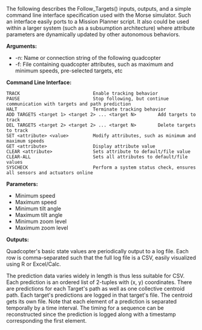 The following describes the Follow_Targets() inputs, outputs, and a simple command line interface specification used with the Morse simulator.
Such an interface easily ports to a Mission Planner script. It also could be used within a larger system (such as a subsumption architecture) where attribute parameters are dynamically updated by other autonomous behaviors. 

__Arguments:__

- -n: Name or connection string of the following quadcopter
- -f: File containing quadcopter attributes, such as maximum and minimum speeds, pre-selected targets, etc

__Command Line Interface:__

    TRACK                           Enable tracking behavior
    PAUSE                           Stop following, but continue communication with targets and path prediction
    HALT                            Terminate tracking behavior
    ADD TARGETS <target 1> <target 2> ... <target N>        Add targets to track
    DEL TARGETS <target 2> <target 2> ... <target N>        Delete targets to track
    SET <attribute> <value>         Modify attributes, such as minimum and maximum speeds
    GET <attribute>                 Display attribute value
    CLEAR <attribute>               Sets attribute to default/file value
    CLEAR-ALL                       Sets all attributes to default/file values
    SYSCHECK                        Perform a system status check, ensures all sensors and actuators online

__Parameters:__

- Minimum speed
- Maximum speed
- Minimum tilt angle
- Maximum tilt angle
- Minimum zoom level
- Maximum zoom level

__Outputs:__

Quadcopter's basic state values are periodically output to a log file. 
Each row is comma-separated such that the full log file is a CSV, 
easily visualized using R or Excel/Calc. 

The prediction data varies widely in length is thus less suitable for CSV.
Each prediction is an ordered list of 2-tuples with (x, y) coordinates. 
There are predictions for each Target's path as well as one collective centroid path.
Each target's predictions are logged in that target's file. The centroid gets its own file. 
Note that each element of a prediction is separated temporally by a time interval. 
The timing for a sequence can be reconstructed since the prediction is logged along with a timestamp corresponding the first element. 
